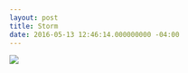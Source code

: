 ```yaml
---
layout: post
title: Storm
date: 2016-05-13 12:46:14.000000000 -04:00
---
```

![](/content/images/2016/May/ello_optimized_ca1b2835.jpg)
